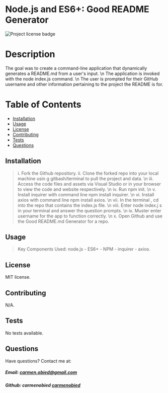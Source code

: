 

 # Node.js and ES6+: Good README Generator
 
![Project license badge](https://img.shields.io/badge/license-MIT-brightgreen)      

  # Description
  The goal was to create a command-line application that dynamically generates a README.md from a user's input. \n The application is invoked with the node index.js command. \n The user is prompted for their GitHub username and other information pertaining to the project the README is for.

  # Table of Contents

  * [Installation](#Installation)
  * [Usage](#Usage)
  * [License](#License)
  * [Contributing](#Contributing)
  * [Tests](#Tests)
  * [Questions](#Questions)
  
  ## Installation
  > i. Fork the Github repository. ii. Clone the forked repo into your local machine usin g gitbash/terminal to pull the project and data. \n iii. Access the code files and assets via Visual Studio or in your browser to view the code and website respectively. \n iv. Run npm init. \n v. Install inquirer with command line npm install inquirer. \n vi. Install axios with command line npm install axios. \n vii. In the terminal , cd into the repo that contains the index.js file. \n viii. Enter node index.j s in your terminal and answer the question prompts. \n ix. Muster enter username for the app to function correctly. \n x. Open Github and use the Good README.md Generator for a repo.

  ## Usage
  > Key Components Used: node.js - ES6+ - NPM - inquirer - axios.

  ## License
  MIT license. 

  ## Contributing
  N/A.

  ## Tests
  No tests available.

  ## Questions  
 Have questions? Contact me at:
 ##### Email: carmen.obied@gmail.com
 ##### Github:  **carmenobied** [carmenobied](https://github.com/carmenobied)

  